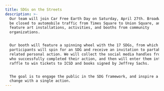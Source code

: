 ```yaml
---
title: SDGs on the Streets
description: >-
  Our team will join Car Free Earth Day on Saturday, April 27th. Broadway will
  be closed to automobile traffic from Times Square to Union Square, and will
  feature art installations, activities, and booths from community
  organizations.


  Our booth will feature a spinning wheel with the 17 SDGs, from which
  participants will spin for an SDG and receive an invitation to partake in a
  related personal action. We will collect the social media handles from those
  who successfully completed their action, and then will enter them into a
  raffle to win tickets to ICSD and books signed by Jeffrey Sachs. 


  The goal is to engage the public in the SDG framework, and inspire a behaviour
  change with a single action.
---
```


